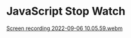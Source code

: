 # JavaScript Stop Watch

[Screen recording 2022-09-06 10.05.59.webm](https://user-images.githubusercontent.com/109696840/188656464-1cb500c4-077e-4ba2-b767-f32f0096680d.webm)
